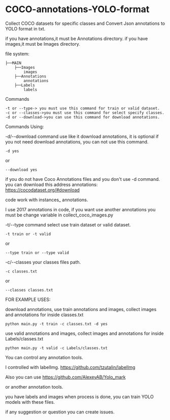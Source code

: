 # COCO-annotations-YOLO-format

Collect COCO datasets for specific classes and Convert Json annotations to YOLO format in txt.

if you have annotations,it must be Annotations directory.
if you have images,it must be Images directory.

file system:
```Shell
├──MAIN
    ├──Images
        images
    ├──Annotations
        annotations
    ├──Labels
        labels
```



Commands
```
-t or --type-> you must use this command for train or valid dataset.
-c or --classes->you must use this command for select specify classes.
-d or --download->you can use this command for download annotations.
```


Commands Using: 

-d/--download command use like it download annotations, 
it is optional if you not need download annotations, you can not use this command.

```Shell
-d yes
```
or
```Shell
--download yes
```

if you do not have Coco Annotations files and you don't use -d command.
you can download this address annotations:
https://cocodataset.org/#download


code work with instances_ annotations.

I use 2017 annotations in code, if you want use another annotations you must be change variable in collect_coco_images.py


-t/--type command select use train dataset or valid dataset.

```Shell
-t train or -t valid
```
or
```Shell
--type train or --type valid
```


-c/--classes your classes files path.
```Shell
-c classes.txt
```
or
```Shell
--classes classes.txt
```

FOR EXAMPLE USES:

download annotations, use train annotations and images, collect images and annotations for inside classes.txt
```Shell
python main.py -t train -c classes.txt -d yes
```


use valid annotations and images, collect images and annotations for inside Labels/classes.txt
```Shell
python main.py -t valid -c Labels/classes.txt 
```


You can control any annotation tools.

I controlled with labelImg.
https://github.com/tzutalin/labelImg

Also you can use
https://github.com/AlexeyAB/Yolo_mark

or another annotation tools.


you have labels and images when process is done, you can train YOLO models with these files.

if any suggestion or question you can create issues.
